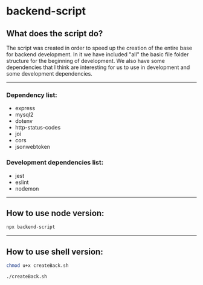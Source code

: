 # backend-script

## What does the script do?

The script was created in order to speed up the creation of the entire base for backend development.
In it we have included "all" the basic file folder structure for the beginning of development.
We also have some dependencies that I think are interesting for us to use in development and some development dependencies.

---

### Dependency list:

- express 
- mysql2 
- dotenv 
- http-status-codes 
- joi 
- cors 
- jsonwebtoken

### Development dependencies list:

- jest 
- eslint 
- nodemon

---

## How to use node version:

```bash
npx backend-script
```

---

## How to use shell version:

```bash
chmod u+x createBack.sh
```

```bash
./createBack.sh
```
